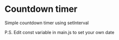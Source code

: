 # Countdown timer
 Simple countdown timer using setInterval

P.S. Edit const variable in main.js to set your own date
